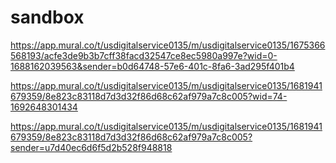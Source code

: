 # sandbox

https://app.mural.co/t/usdigitalservice0135/m/usdigitalservice0135/1675366568193/acfe3de9b3b7cff38facd32547ce8ec5980a997e?wid=0-1688162039563&sender=b0d64748-57e6-401c-8fa6-3ad295f401b4

https://app.mural.co/t/usdigitalservice0135/m/usdigitalservice0135/1681941679359/8e823c83118d7d3d32f86d68c62af979a7c8c005?wid=74-1692648301434

https://app.mural.co/t/usdigitalservice0135/m/usdigitalservice0135/1681941679359/8e823c83118d7d3d32f86d68c62af979a7c8c005?sender=u7d40ec6d6f5d2b528f948818